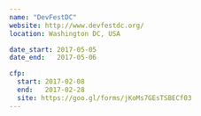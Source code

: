 ```yaml
---
name: "DevFestDC"
website: http://www.devfestdc.org/
location: Washington DC, USA

date_start: 2017-05-05
date_end:   2017-05-06

cfp:
  start: 2017-02-08
  end:   2017-02-28
  site: https://goo.gl/forms/jKoMs7GEsTSBECf03
---
```

